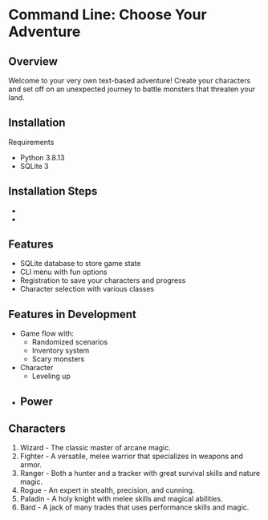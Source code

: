 # Command Line: Choose Your Adventure

## Overview

Welcome to your very own text-based adventure! Create your characters and set off on an unexpected journey to battle monsters that threaten your land.

## Installation

Requirements
- Python 3.8.13
- SQLite 3

Installation Steps
-
-
-
## Features

- SQLite database to store game state
- CLI menu with fun options
- Registration to save your characters and progress
- Character selection with various classes
## Features in Development
- Game flow with:
    - Randomized scenarios
    - Inventory system
    - Scary monsters
- Character
    - Leveling up
- Power
    - 

## Characters

1. Wizard - The classic master of arcane magic.
2. Fighter - A versatile, melee warrior that specializes in weapons and armor.
3. Ranger - Both a hunter and a tracker with great survival skills and nature magic.
4. Rogue - An expert in stealth, precision, and cunning.
5. Paladin - A holy knight with melee skills and magical abilities.
6. Bard - A jack of many trades that uses performance skills and magic.
